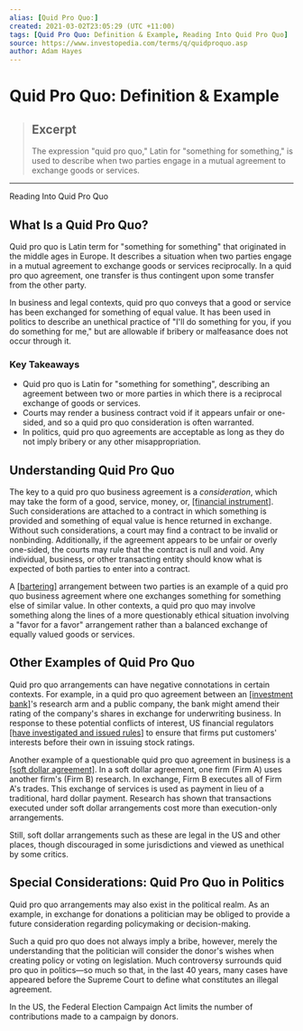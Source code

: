 ```yaml
---
alias: [Quid Pro Quo:]
created: 2021-03-02T23:05:29 (UTC +11:00)
tags: [Quid Pro Quo: Definition & Example, Reading Into Quid Pro Quo]
source: https://www.investopedia.com/terms/q/quidproquo.asp
author: Adam Hayes
---
```


# Quid Pro Quo: Definition & Example

> ## Excerpt
> The expression "quid pro quo," Latin for "something for something," is used to describe when two parties engage in a mutual agreement to exchange goods or services.

---

Reading Into Quid Pro Quo
## What Is a Quid Pro Quo?

Quid pro quo is Latin term for "something for something" that originated in the middle ages in Europe. It describes a situation when two parties engage in a mutual agreement to exchange goods or services reciprocally. In a quid pro quo agreement, one transfer is thus contingent upon some transfer from the other party.

In business and legal contexts, quid pro quo conveys that a good or service has been exchanged for something of equal value. It has been used in politics to describe an unethical practice of "I'll do something for you, if you do something for me," but are allowable if bribery or malfeasance does not occur through it.

### Key Takeaways

-   Quid pro quo is Latin for "something for something", describing an agreement between two or more parties in which there is a reciprocal exchange of goods or services.
-   Courts may render a business contract void if it appears unfair or one-sided, and so a quid pro quo consideration is often warranted.
-   In politics, quid pro quo agreements are acceptable as long as they do not imply bribery or any other misappropriation.

## Understanding Quid Pro Quo

The key to a quid pro quo business agreement is a _consideration_, which may take the form of a good, service, money, or, [[financial instrument]](https://www.investopedia.com/terms/f/financialinstrument.asp). Such considerations are attached to a contract in which something is provided and something of equal value is hence returned in exchange. Without such considerations, a court may find a contract to be invalid or nonbinding. Additionally, if the agreement appears to be unfair or overly one-sided, the courts may rule that the contract is null and void. Any individual, business, or other transacting entity should know what is expected of both parties to enter into a contract.

A [[bartering]](https://www.investopedia.com/terms/b/barter.asp) arrangement between two parties is an example of a quid pro quo business agreement where one exchanges something for something else of similar value. In other contexts, a quid pro quo may involve something along the lines of a more questionably ethical situation involving a "favor for a favor" arrangement rather than a balanced exchange of equally valued goods or services.

## Other Examples of Quid Pro Quo

Quid pro quo arrangements can have negative connotations in certain contexts. For example, in a quid pro quo agreement between an [[investment bank]](https://www.investopedia.com/terms/i/investment-banking.asp)'s research arm and a public company, the bank might amend their rating of the company's shares in exchange for underwriting business. In response to these potential conflicts of interest, US financial regulators [[have investigated and issued rules]](https://www.sec.gov/tm/reportspubs/investor-publications/investorpubsanalystshtm.html) to ensure that firms put customers' interests before their own in issuing stock ratings.

Another example of a questionable quid pro quo agreement in business is a [[soft dollar agreement]](https://www.investopedia.com/terms/s/softdollars.asp). In a soft dollar agreement, one firm (Firm A) uses another firm's (Firm B) research. In exchange, Firm B executes all of Firm A's trades. This exchange of services is used as payment in lieu of a traditional, hard dollar payment. Research has shown that transactions executed under soft dollar arrangements cost more than execution-only arrangements.

Still, soft dollar arrangements such as these are legal in the US and other places, though discouraged in some jurisdictions and viewed as unethical by some critics.

## Special Considerations: Quid Pro Quo in Politics

Quid pro quo arrangements may also exist in the political realm. As an example, in exchange for donations a politician may be obliged to provide a future consideration regarding policymaking or decision-making.

Such a quid pro quo does not always imply a bribe, however, merely the understanding that the politician will consider the donor's wishes when creating policy or voting on legislation. Much controversy surrounds quid pro quo in politics—so much so that, in the last 40 years, many cases have appeared before the Supreme Court to define what constitutes an illegal agreement.

In the US, the Federal Election Campaign Act limits the number of contributions made to a campaign by donors.
